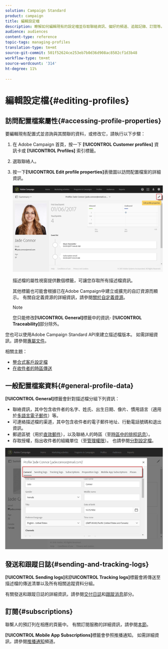 ```yaml
---
solution: Campaign Standard
product: campaign
title: 編輯設定檔
description: 瞭解如何編輯現有的設定檔並存取聯絡資訊、偏好的頻道、追蹤記錄、訂閱等。
audience: audiences
content-type: reference
topic-tags: managing-profiles
translation-type: tm+mt
source-git-commit: 501f52624ce253eb7b0d36d908ac8502cf1d3b48
workflow-type: tm+mt
source-wordcount: '314'
ht-degree: 11%

---
```



# 編輯設定檔{#editing-profiles}

## 訪問配置檔案屬性{#accessing-profile-properties}

要編輯現有配置式並咨詢與其關聯的資料，或修改它，請執行以下步驟：

1. 在 Adobe Campaign 首頁，按一下 **[!UICONTROL Customer profiles]** 資訊卡或 **[!UICONTROL Profiles]** 索引標籤。
1. 選取聯絡人。
1. 按一下&#x200B;**[!UICONTROL Edit profile properties]**&#x200B;表徵圖以訪問配置檔案的詳細資訊。

   ![](assets/profile_creation2.png)

   描述檔的屬性視窗提供數個標籤，可讓您存取所有描述檔資訊。

   其他標籤也可能會根據已在Adobe Campaign中建立或擴充的自訂資源而顯示。 有關自定義資源的詳細資訊，請參閱[關於自定義資源](../../developing/using/data-model-concepts.md)。

   >[!NOTE]
   >
   >您只能修改&#x200B;**[!UICONTROL General]**&#x200B;標籤中的資訊- **[!UICONTROL Traceability]**&#x200B;部分除外。

您也可以使用Adobe Campaign Standard API來建立描述檔版本。 如需詳細資訊，請參閱[專屬文件](../../api/using/updating-profiles.md)。

相關主題：

* [整合式客戶設定檔](../../audiences/using/integrated-customer-profile.md)
* [在收件者的時區傳送](../../sending/using/sending-messages-at-the-recipient-s-time-zone.md)

## 一般配置檔案資料{#general-profile-data}

**[!UICONTROL General]**&#x200B;標籤會針對描述檔分組下列資訊：

* 聯絡資訊，其中包含收件者的名字、姓氏、出生日期、像片、慣用語言（適用於[多語言電子郵件](../../channels/using/creating-a-multilingual-email.md)）等。
* 可連絡描述檔的渠道，其中包含收件者的電子郵件地址、行動電話號碼和退出資訊。
* 郵遞區號（用於[直效郵件](../../channels/using/about-direct-mail.md)），以及聯絡人的時區（至[時區中的排程訊息](../../sending/using/sending-messages-at-the-recipient-s-time-zone.md)）。
* 存取授權，指出收件者的組織單位（至[管理權限](../../administration/using/about-access-management.md)）。 也請參閱[分割設定檔](../../administration/using/organizational-units.md#partitioning-profiles)。

![](assets/profile_creation4.png)

## 發送和跟蹤日誌{#sending-and-tracking-logs}

**[!UICONTROL Sending logs]**&#x200B;和&#x200B;**[!UICONTROL Tracking logs]**&#x200B;標籤會將傳送至描述檔的傳送清單以及所有相關追蹤資料分組。

有關發送和跟蹤日誌的詳細資訊，請參閱[交付日誌](../../sending/using/monitoring-a-delivery.md#delivery-logs)和[跟蹤消息](../../sending/using/tracking-messages.md)部分。

## 訂閱{#subscriptions}

聯繫人的預訂列在相應的頁籤中。 有關訂閱服務的詳細資訊，請參閱[本節](../../audiences/using/about-subscriptions.md)。

**[!UICONTROL Mobile App Subscriptions]**&#x200B;標籤會參照推播通知。 如需詳細資訊，請參閱[推播通知](../../channels/using/about-push-notifications.md)頻道。
